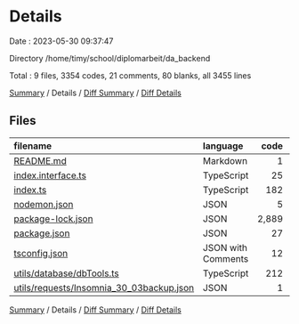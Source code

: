 # Details

Date : 2023-05-30 09:37:47

Directory /home/timy/school/diplomarbeit/da_backend

Total : 9 files,  3354 codes, 21 comments, 80 blanks, all 3455 lines

[Summary](results.md) / Details / [Diff Summary](diff.md) / [Diff Details](diff-details.md)

## Files
| filename | language | code | comment | blank | total |
| :--- | :--- | ---: | ---: | ---: | ---: |
| [README.md](/README.md) | Markdown | 1 | 0 | 0 | 1 |
| [index.interface.ts](/index.interface.ts) | TypeScript | 25 | 0 | 4 | 29 |
| [index.ts](/index.ts) | TypeScript | 182 | 14 | 30 | 226 |
| [nodemon.json](/nodemon.json) | JSON | 5 | 0 | 0 | 5 |
| [package-lock.json](/package-lock.json) | JSON | 2,889 | 0 | 1 | 2,890 |
| [package.json](/package.json) | JSON | 27 | 0 | 1 | 28 |
| [tsconfig.json](/tsconfig.json) | JSON with Comments | 12 | 0 | 1 | 13 |
| [utils/database/dbTools.ts](/utils/database/dbTools.ts) | TypeScript | 212 | 7 | 43 | 262 |
| [utils/requests/Insomnia_30_03backup.json](/utils/requests/Insomnia_30_03backup.json) | JSON | 1 | 0 | 0 | 1 |

[Summary](results.md) / Details / [Diff Summary](diff.md) / [Diff Details](diff-details.md)